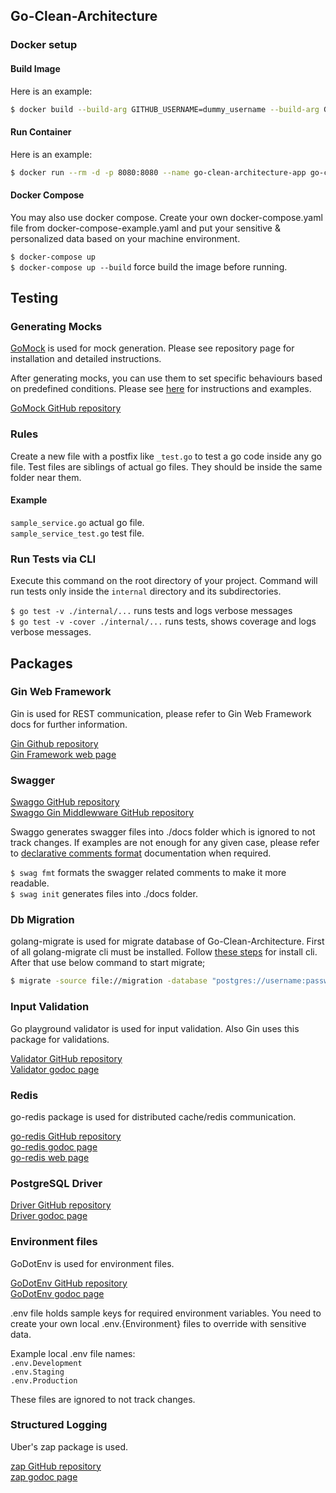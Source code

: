 ## Go-Clean-Architecture

### Docker setup
#### Build Image
Here is an example:
```bash
$ docker build --build-arg GITHUB_USERNAME=dummy_username --build-arg GITHUB_TOKEN=ghp_DuMmyToKen -t go-clean-architecture:latest .
```

#### Run Container
Here is an example:  
```bash
$ docker run --rm -d -p 8080:8080 --name go-clean-architecture-app go-clean-architecture:latest
```

#### Docker Compose
You may also use docker compose. Create your own docker-compose.yaml file from docker-compose-example.yaml and put your
sensitive & personalized data based on your machine environment.

`$ docker-compose up`  
`$ docker-compose up --build` force build the image before running.

## Testing
### Generating Mocks
[GoMock](https://github.com/golang/mock) is used for mock generation. Please see repository page for installation and detailed instructions.

After generating mocks, you can use them to set specific behaviours based on predefined conditions. Please see [here](https://github.com/golang/mock#building-mocks) for instructions and examples.

[GoMock GitHub repository](https://github.com/golang/mock)

### Rules
Create a new file with a postfix like `_test.go` to test a go code inside any go file. Test files are siblings of actual go files. They should be inside the same folder near them.
#### Example
`sample_service.go` actual go file.  
`sample_service_test.go` test file.

### Run Tests via CLI
Execute this command on the root directory of your project. Command will run tests only inside the `internal` directory and its subdirectories.

`$ go test -v ./internal/...` runs tests and logs verbose messages  
`$ go test -v -cover ./internal/...` runs tests, shows coverage and logs verbose messages.

## Packages
### Gin Web Framework
Gin is used for REST communication, please refer to Gin Web Framework docs for further information.

[Gin Github repository](https://github.com/gin-gonic/gin)  
[Gin Framework web page](https://gin-gonic.com/)

### Swagger
[Swaggo GitHub repository](https://github.com/swaggo/swag)  
[Swaggo Gin Middlewware GitHub repository](https://github.com/swaggo/gin-swagger)

Swaggo generates swagger files into ./docs folder which is ignored to not track changes. If examples are not enough for
any given case, please refer
to [declarative comments format](https://swaggo.github.io/swaggo.io/declarative_comments_format/) documentation when
required.

`$ swag fmt` formats the swagger related comments to make it more readable.  
`$ swag init` generates files into ./docs folder.

### Db Migration
golang-migrate is used for migrate database of Go-Clean-Architecture. First of all golang-migrate cli must be installed. Follow [these steps](https://github.com/golang-migrate/migrate/tree/master/cmd/migrate) for install cli. After that use below command to start migrate;

```bash
$ migrate -source file://migration -database "postgres://username:password@localhost:5433/go-clean-architecture?sslmode=disable" up
```

### Input Validation
Go playground validator is used for input validation. Also Gin uses this package for validations.

[Validator GitHub repository](https://github.com/go-playground/validator)  
[Validator godoc page](https://pkg.go.dev/github.com/go-playground/validator/v10)

### Redis
go-redis package is used for distributed cache/redis communication.

[go-redis GitHub repository](https://github.com/go-redis/redis)  
[go-redis godoc page](https://pkg.go.dev/github.com/go-redis/redis/v8)  
[go-redis web page](https://redis.uptrace.dev/)

### PostgreSQL Driver
[Driver GitHub repository](https://github.com/lib/pq)  
[Driver godoc page](https://pkg.go.dev/github.com/lib/pq)

### Environment files
GoDotEnv is used for environment files.

[GoDotEnv GitHub repository](https://github.com/joho/godotenv)  
[GoDotEnv godoc page](https://pkg.go.dev/github.com/joho/godotenv?utm_source=godoc)

.env file holds sample keys for required environment variables. You need to create your own local .env.{Environment}
files to override with sensitive data.

Example local .env file names:  
`.env.Development`  
`.env.Staging`  
`.env.Production`

These files are ignored to not track changes.

### Structured Logging
Uber's zap package is used.

[zap GitHub repository](https://github.com/uber-go/zap)  
[zap godoc page](https://pkg.go.dev/go.uber.org/zap)